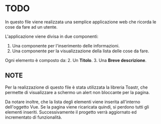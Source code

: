 # TODO

In questo file viene realizzata una semplice applicazione web che ricorda le cose da fare ad un utente.

L'applicazione viene divisa in due componenti:
1. Una componente per l'inserimento delle informazioni.
2. Una componente per la visualizzazione della lista delle cose da fare.

Ogni elemento è composto da:
2. Un **Titolo**.
3. Una **Breve descrizione**.

## NOTE

Per la realizzazione di questo file è stata utilizzata la libreria Toastr, che permette di visualizzare a schermo un alert non bloccante per la pagina.

Da notare inoltre, che la lista degli elementi viene inserita all'interno dell'oggetto Vue. Se la pagina viene ricaricata quindi, si perdono tutti gli elementi inseriti. Successivamente il progetto verrà aggiornato ed incrementato di funzionalità.

